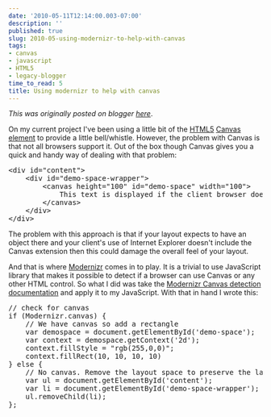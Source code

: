```yaml
---
date: '2010-05-11T12:14:00.003-07:00'
description: ''
published: true
slug: 2010-05-using-modernizr-to-help-with-canvas
tags:
- canvas
- javascript
- HTML5
- legacy-blogger
time_to_read: 5
title: Using modernizr to help with canvas
---
```


*This was originally posted on blogger [here](https://pydanny.blogspot.com/2010/05/using-modernizr-to-help-with-canvas.html)*.

On my current project I've been using a little bit of the [HTML5](https://en.wikipedia.org/wiki/HTML5)&nbsp;[Canvas element](https://en.wikipedia.org/wiki/Canvas_element) to provide a little bell/whistle. However, the problem with Canvas is that not all browsers support it. Out of the box though Canvas gives you a quick and handy way of dealing with that problem:

<pre class="prettyprint lang-html">&lt;div id="content"&gt;
    &lt;div id="demo-space-wrapper"&gt;
        &lt;canvas height="100" id="demo-space" width="100"&gt;
            This text is displayed if the client browser does not support HTML5 Canvas.
        &lt;/canvas&gt;
    &lt;/div&gt;
&lt;/div&gt;
</pre>
The problem with this approach is that if your layout expects to have an object there and your client's use of Internet Explorer doesn't include the Canvas extension then this could damage the overall feel of your layout.

And that is where [Modernizr](https://www.modernizr.com/) comes in to play. It is a trivial to use JavaScript library that makes it possible to detect if a browser can use Canvas or any other HTML control. So what I did was take the [Modernizr Canvas detection documentation](https://www.modernizr.com/docs/#canvas) and apply it to my JavaScript. With that in hand I wrote this:

<pre class="prettyprint lang-js">// check for canvas
if (Modernizr.canvas) {
    // We have canvas so add a rectangle
    var demospace = document.getElementById('demo-space');
    var context = demospace.getContext('2d');
    context.fillStyle = "rgb(255,0,0)";
    context.fillRect(10, 10, 10, 10)            
} else {
    // No canvas. Remove the layout space to preserve the layout.
    var ul = document.getElementById('content');
    var li = document.getElementById('demo-space-wrapper');
    ul.removeChild(li);
};
</pre>